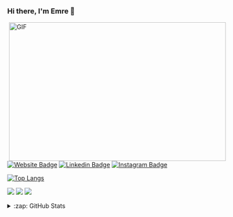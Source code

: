 ### Hi there, I'm Emre 👋
<img align="right" alt="GIF" src="https://user-images.githubusercontent.com/46905124/101986460-fa7e1b80-3c9e-11eb-9459-78ced2ef539f.gif?raw=true" width="500" height="320" />

[![Website Badge](https://img.shields.io/badge/Website-3b5998?style=flat&logo=google-chrome&logoColor=white)](https://emrebilal.github.io)
[![Linkedin Badge](https://img.shields.io/badge/-LinkedIn-0e76a8?style=flat&logo=Linkedin&logoColor=white)](https://linkedin.com/in/emrebilal21)
[![Instagram Badge](https://img.shields.io/badge/-Instagram-c13584?style=flat&labelColor=c13584&logo=Instagram&logoColor=white)](https://instagram.com/emreebilall)

[![Top Langs](https://github-readme-stats.vercel.app/api/top-langs/?username=emrebilal&layout=compact)](https://github.com/emrebilal?tab=repositories)

![](https://komarev.com/ghpvc/?username=emrebilal)
[![](https://img.shields.io/twitter/follow/emrebilall?style=social)](https://www.twitter.com/emrebilall)
[![](https://img.shields.io/github/followers/emrebilal?style=social)](https://www.github.com/emrebilal)
<details>
  <summary>:zap: GitHub Stats</summary>
  <img align="left" alt="Emre's GitHub Stats" src="https://github-readme-stats.vercel.app/api?username=emrebilal&show_icons=true&hide_border=true" />
</details>

<!--
**emrebilal/emrebilal** is a ✨ _special_ ✨ repository because its `README.md` (this file) appears on your GitHub profile.

Here are some ideas to get you started:

- 🔭 I’m currently working on ...
- 🌱 I’m currently learning ...
- 👯 I’m looking to collaborate on ...
- 🤔 I’m looking for help with ...
- 💬 Ask me about ...
- 📫 How to reach me: ...
- 😄 Pronouns: ...
- ⚡ Fun fact: ...

Hi 👋, I'm [Emre!](https://emrebilal.github.io)
[![Outlook Badge](https://img.shields.io/badge/-Email-0078D4?style=flat&logo=Microsoft-Outlook&logoColor=white)](mailto:emre_bilal21@hotmail.com)
[![Github Badge](https://img.shields.io/badge/-Github-000?style=flat&logo=Github&logoColor=white)](https://github.com/emrebilal)
[![Twitter Badge](https://img.shields.io/badge/-Twitter-00acee?style=flat&logo=Twitter&logoColor=white)](https://twitter.com/emrebilall)
[![Telegram Badge](https://img.shields.io/badge/-Telegram-0088cc?style=flat&logo=Telegram&logoColor=white)](https://t.me/emrebilal)
-->
